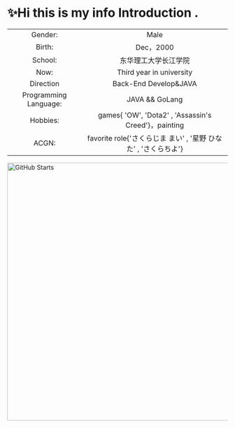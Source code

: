 # ✨Hi this is my info Introduction .

<!--
**9AM751/9AM751** is a ✨ _special_ ✨ repository because its `README.md` (this file) appears on your GitHub profile.

Here are some ideas to get you started:

- 🔭 I’m currently working on ...
- 🌱 I’m currently learning ...
- 👯 I’m looking to collaborate on ...
- 🤔 I’m looking for help with ...
- 💬 Ask me about ...
- 📫 How to reach me: ...
- 😄 Pronouns: ...
- ⚡ Fun fact: ...
-->

|                       |                                                     |
|:---------------------:|:---------------------------------------------------:|
| Gender:               | Male                                                |
| Birth:                | Dec，2000                                            |
| School:               | 东华理工大学长江学院                                          |
| Now:                  | Third year in university                            |
| Direction             | Back-End Develop&JAVA                               |
| Programming Language: | JAVA && GoLang                                      |
| Hobbies:              | games{ 'OW', 'Dota2' , 'Assassin's Creed'}，painting |
| ACGN:                 | favorite role{'さくらじま まい' , '星野 ひなた' , 'さくらちよ'}      |

<img   width=590px;  src="https://github-readme-stats.vercel.app/api?username=9AM751&show_icons=true&theme=radical&count_private=true&hide_title=true&hide_border=true&include_all_commits=true" alt="GitHub Starts"/>  
